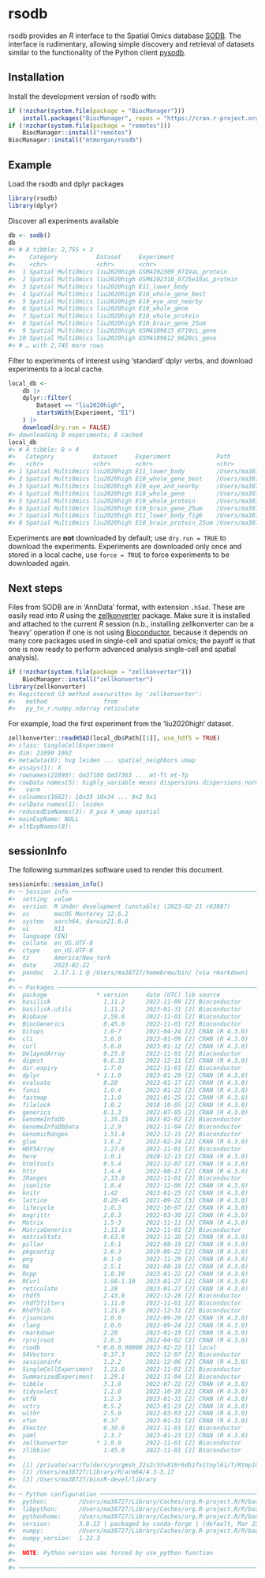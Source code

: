 
<!-- README.md is generated from README.Rmd. Please edit that file -->

# rsodb

<!-- badges: start -->
<!-- badges: end -->

rsodb provides an *R* interface to the Spatial Omics database
[SODB](https://gene.ai.tencent.com/SpatialOmics). The interface is
rudimentary, allowing simple discovery and retrieval of datasets similar
to the functionality of the Python client
[pysodb](https://pysodb.readthedocs.io/en/latest/#).

## Installation

Install the development version of rsodb with:

``` r
if (!nzchar(system.file(package = "BiocManager")))
    install.packages("BiocManager", repos = "https://cran.r-project.org")
if (!nzchar(system.file(package = "remotes")))
    BiocManager::install("remotes")
BiocManager::install("mtmorgan/rsodb")
```

## Example

Load the rsodb and dplyr packages

``` r
library(rsodb)
library(dplyr)
```

Discover all experiments available

``` r
db <- sodb()
db
#> # A tibble: 2,755 × 3
#>    Category           Dataset     Experiment                  
#>    <chr>              <chr>       <chr>                       
#>  1 Spatial MultiOmics liu2020high GSM4202309_0719aL_protein   
#>  2 Spatial MultiOmics liu2020high GSM4202310_0725e10aL_protein
#>  3 Spatial MultiOmics liu2020high E11_lower_body              
#>  4 Spatial MultiOmics liu2020high E10_whole_gene_best         
#>  5 Spatial MultiOmics liu2020high E10_eye_and_nearby          
#>  6 Spatial MultiOmics liu2020high E10_whole_gene              
#>  7 Spatial MultiOmics liu2020high E10_whole_protein           
#>  8 Spatial MultiOmics liu2020high E10_brain_gene_25um         
#>  9 Spatial MultiOmics liu2020high GSM4189615_0719cL_gene      
#> 10 Spatial MultiOmics liu2020high GSM4189612_0628cL_gene      
#> # … with 2,745 more rows
```

Filter to experiments of interest using ‘standard’ dplyr verbs, and
download experiments to a local cache.

``` r
local_db <-
    db |>
    dplyr::filter(
        Dataset == "liu2020high",
        startsWith(Experiment, "E1")
    ) |>
    download(dry.run = FALSE)
#> downloading 0 experiments; 8 cached
local_db
#> # A tibble: 8 × 4
#>   Category           Dataset     Experiment             Path                    
#>   <chr>              <chr>       <chr>                  <chr>                   
#> 1 Spatial MultiOmics liu2020high E11_lower_body         /Users/ma38727/Library/…
#> 2 Spatial MultiOmics liu2020high E10_whole_gene_best    /Users/ma38727/Library/…
#> 3 Spatial MultiOmics liu2020high E10_eye_and_nearby     /Users/ma38727/Library/…
#> 4 Spatial MultiOmics liu2020high E10_whole_gene         /Users/ma38727/Library/…
#> 5 Spatial MultiOmics liu2020high E10_whole_protein      /Users/ma38727/Library/…
#> 6 Spatial MultiOmics liu2020high E10_brain_gene_25um    /Users/ma38727/Library/…
#> 7 Spatial MultiOmics liu2020high E11_lower_body_fig6    /Users/ma38727/Library/…
#> 8 Spatial MultiOmics liu2020high E10_brain_protein_25um /Users/ma38727/Library/…
```

Experiments are **not** downloaded by default; use `dry.run = TRUE` to
download the experiments. Experiments are downloaded only once and
stored in a local cache, use `force = TRUE` to force experiments to be
downloaded again.

## Next steps

Files from SODB are in ‘AnnData’ format, with extension `.h5ad`. These
are easily read into *R* using the
[zellkonverter](https://bioconductor.org/packages/zellkonverter)
package. Make sure it is installed and attached to the current *R*
session (n.b., installing zellkonverter can be a ‘heavy’ operation if
one is not using [Bioconductor](https://bioconductor.org), because it
depends on many core packages used in single-cell and spatial omics; the
payoff is that one is now ready to perform advanced analysis single-cell
and spatial analysis).

``` r
if (!nzchar(system.file(package = "zellkonverter")))
    BiocManager::install("zellkonverter")
library(zellkonverter)
#> Registered S3 method overwritten by 'zellkonverter':
#>   method                from      
#>   py_to_r.numpy.ndarray reticulate
```

For example, load the first experiment from the ‘liu2020high’ dataset.

``` r
zellkonverter::readH5AD(local_db$Path[[1]], use_hdf5 = TRUE)
#> class: SingleCellExperiment 
#> dim: 21890 1662 
#> metadata(8): hvg leiden ... spatial_neighbors umap
#> assays(1): X
#> rownames(21890): Gm37180 Gm37363 ... mt-Tt mt-Tp
#> rowData names(5): highly_variable means dispersions dispersions_norm
#>   varm
#> colnames(1662): 10x35 10x34 ... 9x2 9x1
#> colData names(1): leiden
#> reducedDimNames(3): X_pca X_umap spatial
#> mainExpName: NULL
#> altExpNames(0):
```

## sessionInfo

The following summarizes software used to render this document.

``` r
sessioninfo::session_info()
#> ─ Session info ───────────────────────────────────────────────────────────────
#>  setting  value
#>  version  R Under development (unstable) (2023-02-21 r83887)
#>  os       macOS Monterey 12.6.2
#>  system   aarch64, darwin21.6.0
#>  ui       X11
#>  language (EN)
#>  collate  en_US.UTF-8
#>  ctype    en_US.UTF-8
#>  tz       America/New_York
#>  date     2023-02-22
#>  pandoc   2.17.1.1 @ /Users/ma38727/homebrew/bin/ (via rmarkdown)
#> 
#> ─ Packages ───────────────────────────────────────────────────────────────────
#>  package              * version     date (UTC) lib source
#>  basilisk               1.11.2      2022-11-09 [2] Bioconductor
#>  basilisk.utils         1.11.2      2023-01-31 [2] Bioconductor
#>  Biobase                2.59.0      2022-11-01 [2] Bioconductor
#>  BiocGenerics           0.45.0      2022-11-01 [2] Bioconductor
#>  bitops                 1.0-7       2021-04-24 [2] CRAN (R 4.3.0)
#>  cli                    3.6.0       2023-01-09 [2] CRAN (R 4.3.0)
#>  curl                   5.0.0       2023-01-12 [2] CRAN (R 4.3.0)
#>  DelayedArray           0.25.0      2022-11-01 [2] Bioconductor
#>  digest                 0.6.31      2022-12-11 [2] CRAN (R 4.3.0)
#>  dir.expiry             1.7.0       2022-11-01 [2] Bioconductor
#>  dplyr                * 1.1.0       2023-01-29 [2] CRAN (R 4.3.0)
#>  evaluate               0.20        2023-01-17 [2] CRAN (R 4.3.0)
#>  fansi                  1.0.4       2023-01-22 [2] CRAN (R 4.3.0)
#>  fastmap                1.1.0       2021-01-25 [2] CRAN (R 4.3.0)
#>  filelock               1.0.2       2018-10-05 [2] CRAN (R 4.3.0)
#>  generics               0.1.3       2022-07-05 [2] CRAN (R 4.3.0)
#>  GenomeInfoDb           1.35.15     2023-02-02 [2] Bioconductor
#>  GenomeInfoDbData       1.2.9       2022-11-04 [2] Bioconductor
#>  GenomicRanges          1.51.4      2022-12-15 [2] Bioconductor
#>  glue                   1.6.2       2022-02-24 [2] CRAN (R 4.3.0)
#>  HDF5Array              1.27.0      2022-11-01 [2] Bioconductor
#>  here                   1.0.1       2020-12-13 [2] CRAN (R 4.3.0)
#>  htmltools              0.5.4       2022-12-07 [2] CRAN (R 4.3.0)
#>  httr                   1.4.4       2022-08-17 [2] CRAN (R 4.3.0)
#>  IRanges                2.33.0      2022-11-01 [2] Bioconductor
#>  jsonlite               1.8.4       2022-12-06 [2] CRAN (R 4.3.0)
#>  knitr                  1.42        2023-01-25 [2] CRAN (R 4.3.0)
#>  lattice                0.20-45     2021-09-22 [3] CRAN (R 4.3.0)
#>  lifecycle              1.0.3       2022-10-07 [2] CRAN (R 4.3.0)
#>  magrittr               2.0.3       2022-03-30 [2] CRAN (R 4.3.0)
#>  Matrix                 1.5-3       2022-11-11 [3] CRAN (R 4.3.0)
#>  MatrixGenerics         1.11.0      2022-11-01 [2] Bioconductor
#>  matrixStats            0.63.0      2022-11-18 [2] CRAN (R 4.3.0)
#>  pillar                 1.8.1       2022-08-19 [2] CRAN (R 4.3.0)
#>  pkgconfig              2.0.3       2019-09-22 [2] CRAN (R 4.3.0)
#>  png                    0.1-8       2022-11-29 [2] CRAN (R 4.3.0)
#>  R6                     2.5.1       2021-08-19 [2] CRAN (R 4.3.0)
#>  Rcpp                   1.0.10      2023-01-22 [2] CRAN (R 4.3.0)
#>  RCurl                  1.98-1.10   2023-01-27 [2] CRAN (R 4.3.0)
#>  reticulate             1.28        2023-01-27 [2] CRAN (R 4.3.0)
#>  rhdf5                  2.43.0      2022-12-28 [2] Bioconductor
#>  rhdf5filters           1.11.0      2022-11-01 [2] Bioconductor
#>  Rhdf5lib               1.21.0      2022-12-31 [2] Bioconductor
#>  rjsoncons              1.0.0       2022-09-29 [2] CRAN (R 4.3.0)
#>  rlang                  1.0.6       2022-09-24 [2] CRAN (R 4.3.0)
#>  rmarkdown              2.20        2023-01-19 [2] CRAN (R 4.3.0)
#>  rprojroot              2.0.3       2022-04-02 [2] CRAN (R 4.3.0)
#>  rsodb                * 0.0.0.90000 2023-02-22 [1] local
#>  S4Vectors              0.37.3      2022-12-07 [2] Bioconductor
#>  sessioninfo            1.2.2       2021-12-06 [2] CRAN (R 4.3.0)
#>  SingleCellExperiment   1.21.0      2022-11-01 [2] Bioconductor
#>  SummarizedExperiment   1.29.1      2022-11-04 [2] Bioconductor
#>  tibble                 3.1.8       2022-07-22 [2] CRAN (R 4.3.0)
#>  tidyselect             1.2.0       2022-10-10 [2] CRAN (R 4.3.0)
#>  utf8                   1.2.3       2023-01-31 [2] CRAN (R 4.3.0)
#>  vctrs                  0.5.2       2023-01-23 [2] CRAN (R 4.3.0)
#>  withr                  2.5.0       2022-03-03 [2] CRAN (R 4.3.0)
#>  xfun                   0.37        2023-01-31 [2] CRAN (R 4.3.0)
#>  XVector                0.39.0      2022-11-01 [2] Bioconductor
#>  yaml                   2.3.7       2023-01-23 [2] CRAN (R 4.3.0)
#>  zellkonverter        * 1.9.0       2022-11-01 [2] Bioconductor
#>  zlibbioc               1.45.0      2022-11-01 [2] Bioconductor
#> 
#>  [1] /private/var/folders/yn/gmsh_22s2c55v816r6d51fx1tnyl61/T/Rtmp1CcYpm/temp_libpath171614c7874f
#>  [2] /Users/ma38727/Library/R/arm64/4.3-3.17
#>  [3] /Users/ma38727/bin/R-devel/library
#> 
#> ─ Python configuration ───────────────────────────────────────────────────────
#>  python:         /Users/ma38727/Library/Caches/org.R-project.R/R/basilisk/1.11.2/zellkonverter/1.9.0/zellkonverterAnnDataEnv-0.8.0/bin/python
#>  libpython:      /Users/ma38727/Library/Caches/org.R-project.R/R/basilisk/1.11.2/zellkonverter/1.9.0/zellkonverterAnnDataEnv-0.8.0/lib/libpython3.8.dylib
#>  pythonhome:     /Users/ma38727/Library/Caches/org.R-project.R/R/basilisk/1.11.2/zellkonverter/1.9.0/zellkonverterAnnDataEnv-0.8.0:/Users/ma38727/Library/Caches/org.R-project.R/R/basilisk/1.11.2/zellkonverter/1.9.0/zellkonverterAnnDataEnv-0.8.0
#>  version:        3.8.13 | packaged by conda-forge | (default, Mar 25 2022, 06:05:16)  [Clang 12.0.1 ]
#>  numpy:          /Users/ma38727/Library/Caches/org.R-project.R/R/basilisk/1.11.2/zellkonverter/1.9.0/zellkonverterAnnDataEnv-0.8.0/lib/python3.8/site-packages/numpy
#>  numpy_version:  1.22.3
#>  
#>  NOTE: Python version was forced by use_python function
#> 
#> ──────────────────────────────────────────────────────────────────────────────
```
